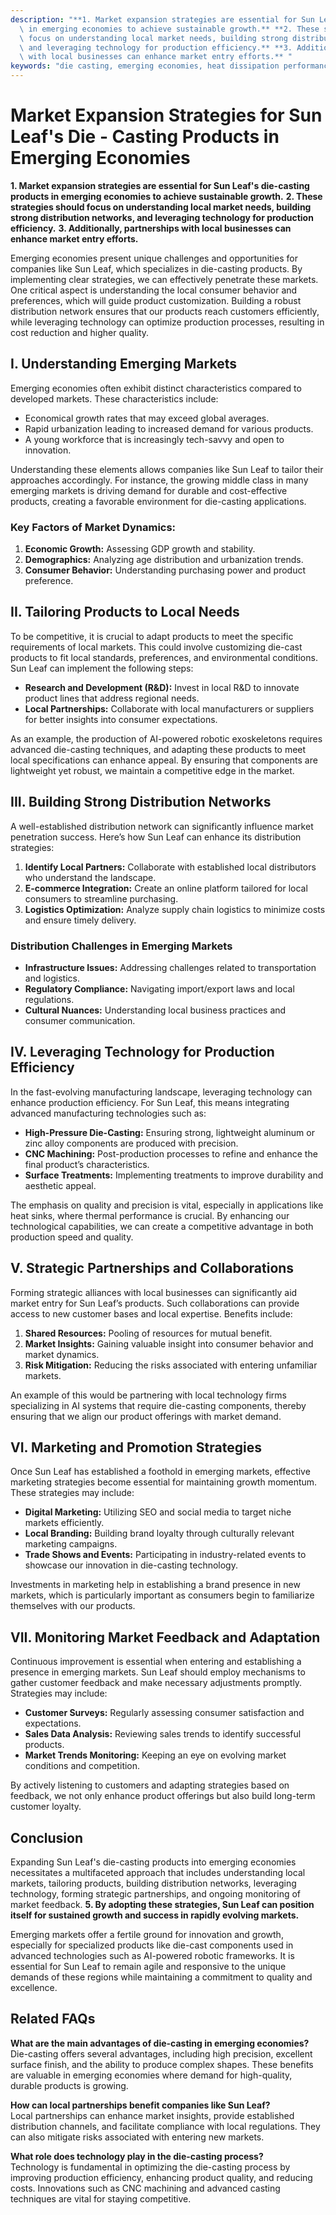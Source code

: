 ```yaml
---
description: "**1. Market expansion strategies are essential for Sun Leaf's die-casting products\
  \ in emerging economies to achieve sustainable growth.** **2. These strategies should\
  \ focus on understanding local market needs, building strong distribution networks,\
  \ and leveraging technology for production efficiency.** **3. Additionally, partnerships\
  \ with local businesses can enhance market entry efforts.** "
keywords: "die casting, emerging economies, heat dissipation performance, heat sink"
---
```

# Market Expansion Strategies for Sun Leaf's Die - Casting Products in Emerging Economies

**1. Market expansion strategies are essential for Sun Leaf's die-casting products in emerging economies to achieve sustainable growth.** **2. These strategies should focus on understanding local market needs, building strong distribution networks, and leveraging technology for production efficiency.** **3. Additionally, partnerships with local businesses can enhance market entry efforts.** 

Emerging economies present unique challenges and opportunities for companies like Sun Leaf, which specializes in die-casting products. By implementing clear strategies, we can effectively penetrate these markets. One critical aspect is understanding the local consumer behavior and preferences, which will guide product customization. Building a robust distribution network ensures that our products reach customers efficiently, while leveraging technology can optimize production processes, resulting in cost reduction and higher quality.

## **I. Understanding Emerging Markets**

Emerging economies often exhibit distinct characteristics compared to developed markets. These characteristics include:

- Economical growth rates that may exceed global averages.
- Rapid urbanization leading to increased demand for various products.
- A young workforce that is increasingly tech-savvy and open to innovation.

Understanding these elements allows companies like Sun Leaf to tailor their approaches accordingly. For instance, the growing middle class in many emerging markets is driving demand for durable and cost-effective products, creating a favorable environment for die-casting applications.

### **Key Factors of Market Dynamics:**

1. **Economic Growth:** Assessing GDP growth and stability.
2. **Demographics:** Analyzing age distribution and urbanization trends.
3. **Consumer Behavior:** Understanding purchasing power and product preference.

## **II. Tailoring Products to Local Needs**

To be competitive, it is crucial to adapt products to meet the specific requirements of local markets. This could involve customizing die-cast products to fit local standards, preferences, and environmental conditions. Sun Leaf can implement the following steps:

- **Research and Development (R&D):** Invest in local R&D to innovate product lines that address regional needs.
- **Local Partnerships:** Collaborate with local manufacturers or suppliers for better insights into consumer expectations.

As an example, the production of AI-powered robotic exoskeletons requires advanced die-casting techniques, and adapting these products to meet local specifications can enhance appeal. By ensuring that components are lightweight yet robust, we maintain a competitive edge in the market.

## **III. Building Strong Distribution Networks**

A well-established distribution network can significantly influence market penetration success. Here’s how Sun Leaf can enhance its distribution strategies:

1. **Identify Local Partners:** Collaborate with established local distributors who understand the landscape.
2. **E-commerce Integration:** Create an online platform tailored for local consumers to streamline purchasing.
3. **Logistics Optimization:** Analyze supply chain logistics to minimize costs and ensure timely delivery.

### **Distribution Challenges in Emerging Markets**

- **Infrastructure Issues:** Addressing challenges related to transportation and logistics.
- **Regulatory Compliance:** Navigating import/export laws and local regulations.
- **Cultural Nuances:** Understanding local business practices and consumer communication.

## **IV. Leveraging Technology for Production Efficiency**

In the fast-evolving manufacturing landscape, leveraging technology can enhance production efficiency. For Sun Leaf, this means integrating advanced manufacturing technologies such as:

- **High-Pressure Die-Casting:** Ensuring strong, lightweight aluminum or zinc alloy components are produced with precision. 
- **CNC Machining:** Post-production processes to refine and enhance the final product’s characteristics.
- **Surface Treatments:** Implementing treatments to improve durability and aesthetic appeal.

The emphasis on quality and precision is vital, especially in applications like heat sinks, where thermal performance is crucial. By enhancing our technological capabilities, we can create a competitive advantage in both production speed and quality.

## **V. Strategic Partnerships and Collaborations**

Forming strategic alliances with local businesses can significantly aid market entry for Sun Leaf’s products. Such collaborations can provide access to new customer bases and local expertise. Benefits include:

1. **Shared Resources:** Pooling of resources for mutual benefit.
2. **Market Insights:** Gaining valuable insight into consumer behavior and market dynamics.
3. **Risk Mitigation:** Reducing the risks associated with entering unfamiliar markets.

An example of this would be partnering with local technology firms specializing in AI systems that require die-casting components, thereby ensuring that we align our product offerings with market demand.

## **VI. Marketing and Promotion Strategies**

Once Sun Leaf has established a foothold in emerging markets, effective marketing strategies become essential for maintaining growth momentum. These strategies may include:

- **Digital Marketing:** Utilizing SEO and social media to target niche markets efficiently.
- **Local Branding:** Building brand loyalty through culturally relevant marketing campaigns.
- **Trade Shows and Events:** Participating in industry-related events to showcase our innovation in die-casting technology.

Investments in marketing help in establishing a brand presence in new markets, which is particularly important as consumers begin to familiarize themselves with our products.

## **VII. Monitoring Market Feedback and Adaptation**

Continuous improvement is essential when entering and establishing a presence in emerging markets. Sun Leaf should employ mechanisms to gather customer feedback and make necessary adjustments promptly. Strategies may include:

- **Customer Surveys:** Regularly assessing consumer satisfaction and expectations.
- **Sales Data Analysis:** Reviewing sales trends to identify successful products.
- **Market Trends Monitoring:** Keeping an eye on evolving market conditions and competition.

By actively listening to customers and adapting strategies based on feedback, we not only enhance product offerings but also build long-term customer loyalty.

## **Conclusion**

Expanding Sun Leaf's die-casting products into emerging economies necessitates a multifaceted approach that includes understanding local markets, tailoring products, building distribution networks, leveraging technology, forming strategic partnerships, and ongoing monitoring of market feedback. **5. By adopting these strategies, Sun Leaf can position itself for sustained growth and success in rapidly evolving markets.**

Emerging markets offer a fertile ground for innovation and growth, especially for specialized products like die-cast components used in advanced technologies such as AI-powered robotic frameworks. It is essential for Sun Leaf to remain agile and responsive to the unique demands of these regions while maintaining a commitment to quality and excellence.

## Related FAQs

**What are the main advantages of die-casting in emerging economies?**  
Die-casting offers several advantages, including high precision, excellent surface finish, and the ability to produce complex shapes. These benefits are valuable in emerging economies where demand for high-quality, durable products is growing.

**How can local partnerships benefit companies like Sun Leaf?**  
Local partnerships can enhance market insights, provide established distribution channels, and facilitate compliance with local regulations. They can also mitigate risks associated with entering new markets.

**What role does technology play in the die-casting process?**  
Technology is fundamental in optimizing the die-casting process by improving production efficiency, enhancing product quality, and reducing costs. Innovations such as CNC machining and advanced casting techniques are vital for staying competitive.
